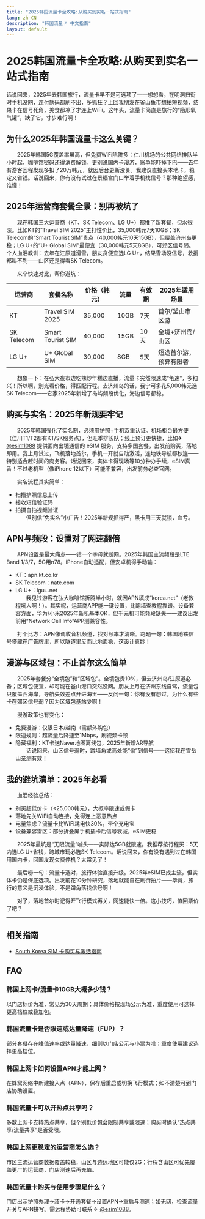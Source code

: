 ```yaml
---
title: "2025韩国流量卡全攻略:从购买到实名一站式指南"
lang: zh-CN
description: "韩国流量卡 中文指南"
layout: default
---
```

# 2025韩国流量卡全攻略:从购买到实名一站式指南

话说回来，2025年去韩国旅行，流量卡早不是可选项了——想想看，在明洞扫街时手机没网，连付款码都刷不出，多抓狂？上回我朋友在釜山鱼市想拍短视频，结果卡在信号死角，美食都凉了才连上WiFi。这年头，流量卡简直是旅行的“隐形氧气罐”，缺了它，寸步难行啊！  

## 为什么2025年韩国流量卡这么关键？  

　　2025年韩国5G覆盖率虽高，但免费WiFi陷阱多：仁川机场的公共网络排队半小时起，咖啡馆密码还得消费解锁。更别说国内卡漫游，账单能吓掉下巴——去年有游客回程发现多扣了20万韩元，就因后台更新没关。我建议直接买本地卡，稳定又省钱。话说回来，你有没有试过在景福宫门口举着手机找信号？那种绝望感，谁懂！  

## 2025年运营商套餐全景：别再被坑了  

　　现在韩国三大运营商（KT、SK Telecom、LG U+）都推了新套餐，但水很深。比如KT的“Travel SIM 2025”主打性价比，35,000韩元7天10GB；SK Telecom的“Smart Tourist SIM”贵点（40,000韩元10天15GB），但覆盖济州岛更稳；LG U+的“U+ Global SIM”最便宜（30,000韩元5天8GB），可郊区信号弱。个人血泪教训：去年在江原道滑雪，朋友贪便宜选LG U+，结果雪场没信号，救援都叫不到——山区还是得看SK Telecom。  

　　来个快速对比，帮你避坑：  

| 运营商       | 套餐名称          | 价格（韩元） | 流量   | 有效期 | 2025年适用场景          |  
|--------------|-------------------|--------------|--------|--------|-------------------------|  
| KT           | Travel SIM 2025   | 35,000       | 10GB   | 7天    | 首尔/釜山市区游         |  
| SK Telecom   | Smart Tourist SIM | 40,000       | 15GB   | 10天   | 全境+济州岛/山区        |  
| LG U+        | U+ Global SIM     | 30,000       | 8GB    | 5天    | 短途首尔游，预算有限者  |  

　　想象一下：在弘大夜市边吃辣炒年糕边直播，流量卡突然限速成“龟速”，多扫兴！所以啊，别光看价格，得匹配行程。去济州岛的话，我宁可多花5,000韩元选SK Telecom——它家2025年新增了岛屿频段优化，海边信号都稳。  

## 购买与实名：2025年新规要牢记  

　　2025年韩国强化了实名制，必须用护照+手机双重认证。机场柜台最方便（仁川T1/T2都有KT/SK服务点），但旺季排长队；线上预订更快捷，比如✈ [@esim1088](https://t.me/s/esim1088) 提供面向出境通信的 eSIM 服务，支持多国套餐，出发前购买，落地即用。我上月试过，飞机落地首尔，手机一开就自动激活，连地铁导航都秒连——特别适合赶时间的商务客。话说回来，实体卡得现场等10分钟办手续，eSIM真香！不过老机型（像iPhone 12以下）可能不兼容，出发前务必查官网。  

　　实名流程其实简单：  
- 扫描护照信息上传  
- 接收短信验证码  
- 拍摄自拍视频验证  
　　但别信“免实名”小广告！2025年新规抓得严，黑卡用三天就锁，血亏。  

## APN与频段：设置对了网速翻倍  

　　APN设置是最大痛点——错一个字母就断网。2025年韩国主流频段是LTE Band 1/3/7，5G用n78。iPhone自动适配，但安卓机得手动输：  
- KT：apn.kt.co.kr  
- SK Telecom：nate.com  
- LG U+：lgu+.net  
　　我见过游客在弘大咖啡馆折腾半小时，就因APN填成“korea.net”（老教程坑人啊！）。其实呢，运营商APP能一键设置，比翻墙查教程靠谱。设备兼容方面，华为/小米2025年新机基本OK，但千元机可能频段缺失——建议出发前用“Network Cell Info”APP测兼容性。  

　　打个比方：APN像调收音机频道，找对频率才清晰。跑题一句：韩国地铁信号塔藏在广告牌里，所以隧道里反而比地面稳，这设计真妙！  

## 漫游与区域包：不止首尔这么简单  

　　2025年套餐分“全境包”和“区域包”。全境包贵10%，但去济州岛/江原道必备；区域包便宜，却可能在釜山港口突然没网。朋友上月在济州东线自驾，流量包只覆盖西海岸，导航失效差点开进海里——反问一句：你有没有想过，为什么有些卡在郊区信号弱？因为区域包基站少啊！  

　　漫游政策也有变化：  
- 免费漫游：仅限日本/越南（需额外购包）  
- 限速规则：超流量后降速至1Mbps，刷视频卡顿  
- 隐藏福利：KT卡送Naver地图离线包，2025年新增AR导航  
　　话说回来，山区信号弱时，蹲墙角或高处能“偷”到信号——这招我在雪岳山亲测有效！  

## 我的避坑清单：2025年必看  

　　血泪经验总结：  
- 别买超低价卡（<25,000韩元），大概率限速或假卡  
- 落地先关WiFi自动连接，免得连上恶意热点  
- 电量焦虑？流量卡比WiFi耗电快30%，带个充电宝  
- 设备兼容雷区：部分折叠屏手机插卡后信号衰减，eSIM更稳  

　　2025年最坑是“无限流量”噱头——实际达5GB就限速。我推荐按行程买：5天内选LG U+省钱，跨城市玩必选SK Telecom。话说回来，你有没有遇到过在韩国用国内卡，回国发现欠费停机？太常见了！  

　　最后唠一句：流量卡选对，旅行体验直接升级。2025年eSIM已成主流，但实体卡仍是保底选项。出发前花10分钟研究，落地就能自在刷街拍片——毕竟，旅行的意义是沉浸体验，不是蹲角落找信号啊！  

　　对了，落地首尔时记得开飞行模式再关，网速能快一倍。这小技巧，值回票价了吧？

<!-- crosslink -->
---

## 相关指南

- [South Korea SIM 卡购买与激活指南](https://faciylike.github.io/south-korea-sim-guides)

<!-- BEGIN_SOUTH_KOREA_FAQ -->
## FAQ

### 韩国上网卡/流量卡10GB大概多少钱？
以门店标价为准，常见为30天周期；具体价格按现场公示为准，重度使用可选择更高档位或叠加包。

### 韩国流量卡是否限速或达量降速（FUP）？
部分套餐存在峰值速率或达量降速，细则以门店公示与小票为准；重度使用建议选择更高档位。

### 韩国上网卡如何设置APN才能上网？
在蜂窝网络中新建接入点（APN），保存后重启或切换飞行模式；如不清楚可到门店协助设置。

### 韩国流量卡可以开热点共享吗？
多数上网卡支持热点共享，但个别低价包会限制共享或限速；购买时确认“热点共享/流量共享”是否受限。

### 韩国上网更稳定的运营商怎么选？
市区主流运营商数据覆盖较稳，山区与边远地区可能仅2G；行程含山区可优先覆盖更广的运营商，门店测速后再充值。

### 韩国流量卡购买与使用步骤是什么？
门店出示护照办理→装卡→开通套餐→设置APN→重启与测速；如无网，检查流量开关与APN拼写。需远程协助可联系 ✈ [@esim1088](https://t.me/s/esim1088)。

<script type="application/ld+json">
{"@context": "https://schema.org", "@type": "FAQPage", "mainEntity": [{"@type": "Question", "name": "韩国上网卡/流量卡10GB大概多少钱？", "acceptedAnswer": {"@type": "Answer", "text": "以门店标价为准，常见为30天周期；具体价格按现场公示为准，重度使用可选择更高档位或叠加包。"}}, {"@type": "Question", "name": "韩国流量卡是否限速或达量降速（FUP）？", "acceptedAnswer": {"@type": "Answer", "text": "部分套餐存在峰值速率或达量降速，细则以门店公示与小票为准；重度使用建议选择更高档位。"}}, {"@type": "Question", "name": "韩国上网卡如何设置APN才能上网？", "acceptedAnswer": {"@type": "Answer", "text": "在蜂窝网络中新建接入点（APN），保存后重启或切换飞行模式；如不清楚可到门店协助设置。"}}, {"@type": "Question", "name": "韩国流量卡可以开热点共享吗？", "acceptedAnswer": {"@type": "Answer", "text": "多数上网卡支持热点共享，但个别低价包会限制共享或限速；购买时确认“热点共享/流量共享”是否受限。"}}, {"@type": "Question", "name": "韩国上网更稳定的运营商怎么选？", "acceptedAnswer": {"@type": "Answer", "text": "市区主流运营商数据覆盖较稳，山区与边远地区可能仅2G；行程含山区可优先覆盖更广的运营商，门店测速后再充值。"}}, {"@type": "Question", "name": "韩国流量卡购买与使用步骤是什么？", "acceptedAnswer": {"@type": "Answer", "text": "门店出示护照办理→装卡→开通套餐→设置APN→重启与测速；如无网，检查流量开关与APN拼写。需远程协助可联系 ✈ @esim1088。"}}]}
</script>
<!-- END_SOUTH_KOREA_FAQ -->
